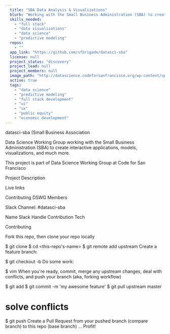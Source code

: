 ```yaml
---
  title: "SBA Data Analysis & Visualizations"
  blurb: "Working with the Small Business Administration (SBA) to create interactive applications, predictive models, visualizations, and more."
  skills_needed: 
    - "full stack"
    - "data visualizations"
    - "data science"
    - "predictive modeling"
  repos: 
    - ""
  app_link: "https://github.com/sfbrigade/datasci-sba"
  license: null
  project_status: "discovery"
  project_lead: null
  project_members: null
  image_path: "http://datascience.codeforsanfrancisco.org/wp-content/uploads/2017/03/sba.jpg"
  active: true
  tags: 
    - "data science"
    - "predictive modeling"
    - "full stack development"
    - "ui"
    - "ux"
    - "public equity"
    - "economic development"
---
```

datasci-sba (Small Business Association

Data Science Working Group working with the Small Business Administration (SBA) to create interactive applications, models, visualizations, and much more.

This project is part of Data Science Working Group at Code for San Francisco

Project Description

Live links

Contributing DSWG Members

Slack Channel: #datasci-sba

Name	Slack Handle	Contribution
Tech

Contributing

Fork this repo, then clone your repo locally

$ git clone <your-repo>
$ cd <this-repo's-name>
$ git remote add upstream <this-repo>
Create a feature branch:

$ git checkout -b <feature-branch>
Do some work:

$ vim <some-files>
When you're ready, commit, merge any upstream changes, deal with conflicts, and push your branch (aka, forking workflow)

$ git add <edited-files>
$ git commit -m 'my awesome feature'
$ git pull upstream master
  # solve conflicts
$ git push
Create a Pull Request from your pushed branch (compare branch) to this repo (base branch)
...
Profit!